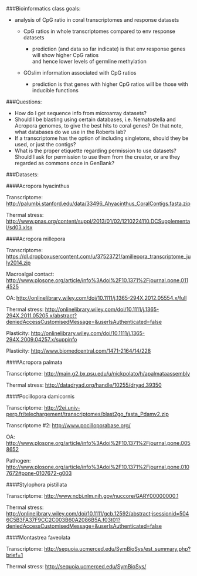 ###Bioinformatics class goals:


* analysis of CpG ratio in coral transcriptomes and response datasets
   * CpG ratios in whole transcriptomes compared to env response datasets
      * prediction (and data so far indicate) is that env response genes will show higher CpG ratios 	
        and hence lower levels of germline methylation

   * GOslim information associated with CpG ratios
      * prediction is that genes with higher CpG ratios will be those with inducible functions


###Questions:


* How do I get sequence info from microarray datasets?
* Should I be blasting using certain databases, i.e. Nematostella and Acropora genomes, to give the 
  best hits to coral genes? On that note, what databases do we use in the Roberts lab?
* If a transcriptome has the option of including singletons, should they be used, or just the contigs?
* What is the proper etiquette regarding permission to use datasets? Should I ask for permission to 
  use them from the creator, or are they regarded as commons once in GenBank?



###Datasets:


####Acropora hyacinthus	

Transcriptome: http://palumbi.stanford.edu/data/33496_Ahyacinthus_CoralContigs.fasta.zip

Thermal stress: http://www.pnas.org/content/suppl/2013/01/02/1210224110.DCSupplemental/sd03.xlsx


####Acropora millepora	

Transcriptome: https://dl.dropboxusercontent.com/u/37523721/amillepora_transcriptome_july2014.zip

Macroalgal contact: http://www.plosone.org/article/info%3Adoi%2F10.1371%2Fjournal.pone.0114525

OA: http://onlinelibrary.wiley.com/doi/10.1111/j.1365-294X.2012.05554.x/full

Thermal stress: http://onlinelibrary.wiley.com/doi/10.1111/j.1365-294X.2011.05205.x/abstract?deniedAccessCustomisedMessage=&userIsAuthenticated=false

Plasticity: http://onlinelibrary.wiley.com/doi/10.1111/j.1365-294X.2009.04257.x/suppinfo

Plasticity: http://www.biomedcentral.com/1471-2164/14/228


####Acropora palmata	

Transcriptome: http://main.g2.bx.psu.edu/u/nickpolato/h/apalmataassembly

Thermal stress: http://datadryad.org/handle/10255/dryad.39350


####Pocillopora damicornis

Transcriptome: http://2ei.univ-perp.fr/telechargement/transcriptomes/blast2go_fasta_Pdamv2.zip

Transcriptome #2: http://www.pocilloporabase.org/

OA: http://www.plosone.org/article/info%3Adoi%2F10.1371%2Fjournal.pone.0058652

Pathogen: http://www.plosone.org/article/info%3Adoi%2F10.1371%2Fjournal.pone.0107672#pone-0107672-g003


####Stylophora pistillata	

Transcriptome: http://www.ncbi.nlm.nih.gov/nuccore/GARY00000000.1

Thermal stress: http://onlinelibrary.wiley.com/doi/10.1111/gcb.12592/abstract;jsessionid=5046C5B3FA37F9CC2C003B60A2086B5A.f03t01?deniedAccessCustomisedMessage=&userIsAuthenticated=false


####Montastrea faveolata	

Transcriptome: http://sequoia.ucmerced.edu/SymBioSys/est_summary.php?brief=1

Thermal stress: http://sequoia.ucmerced.edu/SymBioSys/
